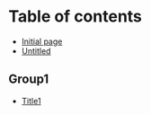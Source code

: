 # Table of contents

* [Initial page](README.md)
* [Untitled](untitled.md)

## Group1

* [Title1](group1/title1.md)

